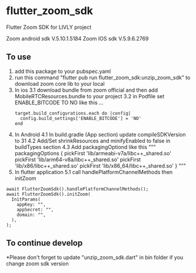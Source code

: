 # flutter_zoom_sdk

Flutter Zoom SDK for LIVLY project

Zoom android sdk V.5.10.1.5184
Zoom IOS sdk V.5.9.6.2769

## To use

1. add this package to your pubspec.yaml
2. run this command "flutter pub run flutter_zoom_sdk:unzip_zoom_sdk" to download zoom core lib to your local
3. In ios
   3.1 download bundle from zoom official and then add MobileRTCResources.bundle to your project
   3.2 in Podfile set ENABLE_BITCODE TO NO like this ...
   ```
   target.build_configurations.each do |config|
     config.build_settings['ENABLE_BITCODE'] = 'NO'
   end

   ```
4. In Android
   4.1 In build.gradle (App section) update compileSDKVersion to 31
   4.2 Add/Set shrinkResources and minifyEnabled to false in buildTypes section
   4.3 Add packagingOptiond like this
   """
   packagingOptions {
   pickFirst 'lib/armeabi-v7a/libc++\_shared.so'
   pickFirst 'lib/arm64-v8a/libc++\_shared.so'
   pickFirst 'lib/x86/libc++\_shared.so'
   pickFirst 'lib/x86_64/libc++\_shared.so'
   }
   """
5. In flutter application
   5.1 call handlePlatformChannelMethods then initZoom

```
await FlutterZoomSdk().handlePlatformChannelMethods();
await FlutterZoomSdk().initZoom(
  InitParams(
    appKey: "",
    appSecret: "",
    domain: "",
  ),
);

```

## To continue develop

\*Please don't forget to update "unzip_zoom_sdk.dart" in bin folder if you change zoom sdk version
